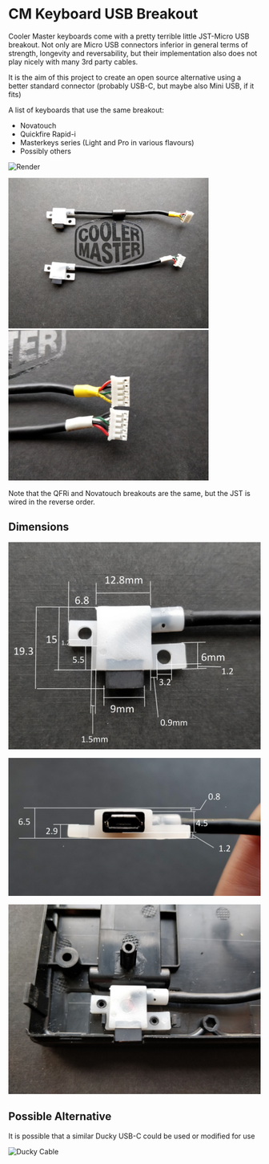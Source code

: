 # CM Keyboard USB Breakout

Cooler Master keyboards come with a pretty terrible little JST-Micro USB breakout.  Not only are Micro USB connectors inferior in general terms of strength, longevity and reversability, but their implementation also does not play nicely with many 3rd party cables.

It is the aim of this project to create an open source alternative using a better standard connector (probably USB-C, but maybe also Mini USB, if it fits)

A list of keyboards that use the same breakout:
* Novatouch
* Quickfire Rapid-i
* Masterkeys series (Light and Pro in various flavours)
* Possibly others

![Render](images/render_main.png)

<img src="images/QFRi_Nova_Full.jpg" alt="QFRi and Novatouch breakouts" width="400"/> <img src="images/QFRi_Nova_JST.jpg" alt="JST close up" width="400"/>

Note that the QFRi and Novatouch breakouts are the same, but the JST is wired in the reverse order.


## Dimensions

![Top view](images/usb_top_measurements.jpg)

![Side view](images/usb_side_measurements.jpg)

![Case view](images/case_top.jpg)


## Possible Alternative

It is possible that a similar Ducky USB-C could be used or modified for use

![Ducky Cable](images/ducky.png)